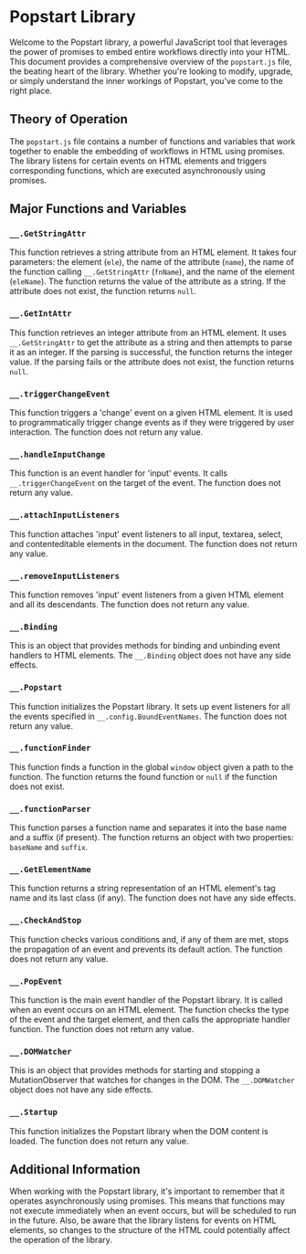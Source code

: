 # Popstart Library

Welcome to the Popstart library, a powerful JavaScript tool that leverages the power of promises to embed entire workflows directly into your HTML. This document provides a comprehensive overview of the `popstart.js` file, the beating heart of the library. Whether you're looking to modify, upgrade, or simply understand the inner workings of Popstart, you've come to the right place.

## Theory of Operation

The `popstart.js` file contains a number of functions and variables that work together to enable the embedding of workflows in HTML using promises. The library listens for certain events on HTML elements and triggers corresponding functions, which are executed asynchronously using promises.

## Major Functions and Variables

### `__.GetStringAttr`

This function retrieves a string attribute from an HTML element. It takes four parameters: the element (`ele`), the name of the attribute (`name`), the name of the function calling `__.GetStringAttr` (`fnName`), and the name of the element (`eleName`). The function returns the value of the attribute as a string. If the attribute does not exist, the function returns `null`.

### `__.GetIntAttr`

This function retrieves an integer attribute from an HTML element. It uses `__.GetStringAttr` to get the attribute as a string and then attempts to parse it as an integer. If the parsing is successful, the function returns the integer value. If the parsing fails or the attribute does not exist, the function returns `null`.

### `__.triggerChangeEvent`

This function triggers a 'change' event on a given HTML element. It is used to programmatically trigger change events as if they were triggered by user interaction. The function does not return any value.

### `__.handleInputChange`

This function is an event handler for 'input' events. It calls `__.triggerChangeEvent` on the target of the event. The function does not return any value.

### `__.attachInputListeners`

This function attaches 'input' event listeners to all input, textarea, select, and contenteditable elements in the document. The function does not return any value.

### `__.removeInputListeners`

This function removes 'input' event listeners from a given HTML element and all its descendants. The function does not return any value.

### `__.Binding`

This is an object that provides methods for binding and unbinding event handlers to HTML elements. The `__.Binding` object does not have any side effects.

### `__.Popstart`

This function initializes the Popstart library. It sets up event listeners for all the events specified in `__.config.BoundEventNames`. The function does not return any value.

### `__.functionFinder`

This function finds a function in the global `window` object given a path to the function. The function returns the found function or `null` if the function does not exist.

### `__.functionParser`

This function parses a function name and separates it into the base name and a suffix (if present). The function returns an object with two properties: `baseName` and `suffix`.

### `__.GetElementName`

This function returns a string representation of an HTML element's tag name and its last class (if any). The function does not have any side effects.

### `__.CheckAndStop`

This function checks various conditions and, if any of them are met, stops the propagation of an event and prevents its default action. The function does not return any value.

### `__.PopEvent`

This function is the main event handler of the Popstart library. It is called when an event occurs on an HTML element. The function checks the type of the event and the target element, and then calls the appropriate handler function. The function does not return any value.

### `__.DOMWatcher`

This is an object that provides methods for starting and stopping a MutationObserver that watches for changes in the DOM. The `__.DOMWatcher` object does not have any side effects.

### `__.Startup`

This function initializes the Popstart library when the DOM content is loaded. The function does not return any value.

## Additional Information

When working with the Popstart library, it's important to remember that it operates asynchronously using promises. This means that functions may not execute immediately when an event occurs, but will be scheduled to run in the future. Also, be aware that the library listens for events on HTML elements, so changes to the structure of the HTML could potentially affect the operation of the library.
